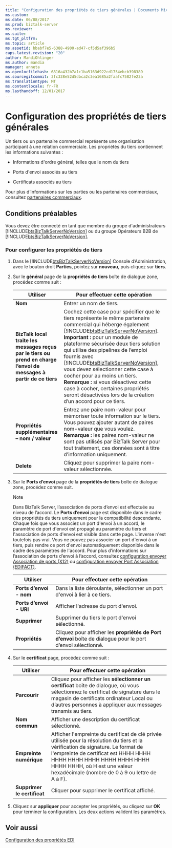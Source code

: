 ```yaml
---
title: "Configuration des propriétés de tiers générales | Documents Microsoft"
ms.custom: 
ms.date: 06/08/2017
ms.prod: biztalk-server
ms.reviewer: 
ms.suite: 
ms.tgt_pltfrm: 
ms.topic: article
ms.assetid: bbabf7e5-6388-4900-ad47-cf5d5af396b5
caps.latest.revision: "20"
author: MandiOhlinger
ms.author: mandia
manager: anneta
ms.openlocfilehash: 6816a432b7a1c1ba5163d922cd1754ebcb398389
ms.sourcegitcommit: 3fc338e52d5dbca2c3ea1685a2faafc7582fe23a
ms.translationtype: MT
ms.contentlocale: fr-FR
ms.lasthandoff: 12/01/2017
---
```

# <a name="configuring-general-party-properties"></a>Configuration des propriétés de tiers générales
Un tiers ou un partenaire commercial représente une organisation participant à une relation commerciale. Les propriétés du tiers contiennent les informations suivantes :  
  
-   Informations d'ordre général, telles que le nom du tiers  
  
-   Ports d'envoi associés au tiers  
  
-   Certificats associés au tiers  
  
 Pour plus d’informations sur les parties ou les partenaires commerciaux, consultez [partenaires commerciaux](../core/trading-partners-and-business-profiles.md).  
  
## <a name="prerequisites"></a>Conditions préalables  
 Vous devez être connecté en tant que membre du groupe d'administrateurs [!INCLUDE[btsBizTalkServerNoVersion](../includes/btsbiztalkservernoversion-md.md)] ou du groupe Opérateurs B2B de  [!INCLUDE[btsBizTalkServerNoVersion](../includes/btsbiztalkservernoversion-md.md)].  
  
### <a name="to-configure-party-properties"></a>Pour configurer les propriétés de tiers  
  
1.  Dans le [!INCLUDE[btsBizTalkServerNoVersion](../includes/btsbiztalkservernoversion-md.md)] Console d’Administration, avec le bouton droit **Parties**, pointez sur **nouveau**, puis cliquez sur **tiers**.  
  
2.  Sur le **général** page de la **propriétés de tiers** boîte de dialogue zone, procédez comme suit :  
  
    |Utiliser|Pour effectuer cette opération|  
    |--------------|----------------|  
    |**Nom**|Entrer un nom de tiers.|  
    |**BizTalk local traite les messages reçus par le tiers ou prend en charge l’envoi de messages à partir de ce tiers**|Cochez cette case pour spécifier que le tiers représente le même partenaire commercial qui héberge également [!INCLUDE[btsBizTalkServerNoVersion](../includes/btsbiztalkservernoversion-md.md)]. **Important :** pour un module de plateforme sécurisée deux tiers solution qui utilise des pipelines de l’emploi fournis avec [!INCLUDE[btsBizTalkServerNoVersion](../includes/btsbiztalkservernoversion-md.md)], vous devez sélectionner cette case à cocher pour au moins un tiers. **Remarque :** si vous désactivez cette case à cocher, certaines propriétés seront désactivées lors de la création d’un accord pour ce tiers.|  
    |**Propriétés supplémentaires – nom / valeur**|Entrez une paire nom-valeur pour mémoriser toute information sur le tiers. Vous pouvez ajouter autant de paires nom-valeur que vous voulez. **Remarque :** les paires nom-valeur ne sont pas utilisés par BizTalk Server pour tout traitement, ces données sont à titre d’information uniquement.|  
    |**Delete**|Cliquez pour supprimer la paire nom-valeur sélectionnée.|  
  
3.  Sur le **Ports d’envoi** page de la **propriétés de tiers** boîte de dialogue zone, procédez comme suit.  
  
    > [!NOTE]
    >  Dans BizTalk Server, l’association de ports d’envoi est effectuée au niveau de l’accord. Le **Ports d’envoi** page est disponible dans le cadre des propriétés du tiers uniquement pour la compatibilité descendante. Chaque fois que vous associez un port d'envoi à un accord, le paramètre de port d'envoi est propagé au paramètre du tiers et l'association de ports d'envoi est visible dans cette page. L'inverse n'est toutefois pas vrai. Vous ne pouvez pas associer un port d'envoi à un tiers, puis rendre ce port d'envoi automatiquement disponible dans le cadre des paramètres de l'accord. Pour plus d’informations sur l’association de ports d’envoi à l’accord, consultez [configuration envoyer Association de ports (X12)](../core/configuring-send-port-association-x12.md) ou [configuration envoyer Port Association (EDIFACT)](../core/configuring-send-port-association-edifact.md).  
  
    |Utiliser|Pour effectuer cette opération|  
    |--------------|----------------|  
    |**Ports d’envoi - nom**|Dans la liste déroulante, sélectionner un port d'envoi à lier à ce tiers.|  
    |**Ports d’envoi - URI**|Afficher l'adresse du port d'envoi.|  
    |**Supprimer**|Supprimer du tiers le port d'envoi sélectionné.|  
    |**Propriétés**|Cliquez pour afficher les **propriétés de Port d’envoi** boîte de dialogue pour le port d’envoi sélectionné.|  
  
4.  Sur le **certificat** page, procédez comme suit :  
  
    |Utiliser|Pour effectuer cette opération|  
    |--------------|----------------|  
    |**Parcourir**|Cliquez pour afficher les **sélectionner un certificat** boîte de dialogue, où vous sélectionnez le certificat de signature dans le magasin de certificats ordinateur Local ou d’autres personnes à appliquer aux messages transmis au tiers.|  
    |**Nom commun**|Afficher une description du certificat sélectionné.|  
    |**Empreinte numérique**|Afficher l'empreinte du certificat de clé privée utilisée pour la résolution du tiers et la vérification de signature. Le format de l'empreinte de certificat est HHHH HHHH HHHH HHHH HHHH HHHH HHHH HHHH HHHH HHHH, où H est une valeur hexadécimale (nombre de 0 à 9 ou lettre de A à F).|  
    |**Supprimer le certificat**|Cliquer pour supprimer le certificat affiché.|  
  
5.  Cliquez sur **appliquer** pour accepter les propriétés, ou cliquez sur **OK** pour terminer la configuration. Les deux actions valident les paramètres.  
  
## <a name="see-also"></a>Voir aussi  
 [Configuration des propriétés EDI](../core/configuring-edi-properties.md)